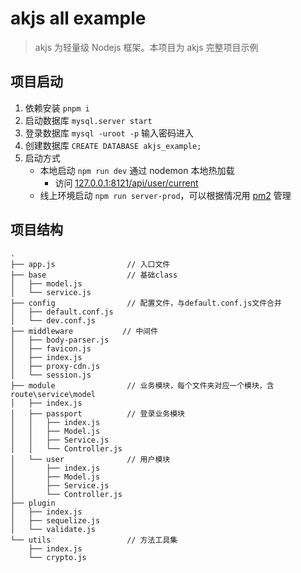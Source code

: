# akjs all example

> akjs 为轻量级 Nodejs 框架。本项目为 akjs 完整项目示例

## 项目启动

1. 依赖安装 `pnpm i`
2. 启动数据库 `mysql.server start`
3. 登录数据库 `mysql -uroot -p` 输入密码进入
4. 创建数据库 `CREATE DATABASE akjs_example;`
5. 启动方式
   - 本地启动 `npm run dev` 通过 nodemon 本地热加载
     - 访问 [127.0.0.1:8121/api/user/current](127.0.0.1:8121/api/user/current)
   - 线上环境启动 `npm run server-prod`，可以根据情况用 [pm2](https://www.npmjs.com/package/pm2) 管理

## 项目结构

```
.
├── app.js                // 入口文件
├── base                  // 基础class
│   ├── model.js
│   └── service.js
├── config                // 配置文件，与default.conf.js文件合并
│   ├── default.conf.js
│   └── dev.conf.js
├── middleware           // 中间件
│   ├── body-parser.js
│   ├── favicon.js
│   ├── index.js
│   ├── proxy-cdn.js
│   └── session.js
├── module                // 业务模块，每个文件夹对应一个模块，含route\service\model
│   ├── index.js
│   ├── passport          // 登录业务模块
│   │   ├── index.js
│   │   ├── Model.js
│   │   ├── Service.js
│   │   └── Controller.js
│   └── user              // 用户模块
│       ├── index.js
│       ├── Model.js
│       ├── Service.js
│       └── Controller.js
├── plugin
│   ├── index.js
│   ├── sequelize.js
│   └── validate.js
└── utils                 // 方法工具集
    ├── index.js
    └── crypto.js
```
